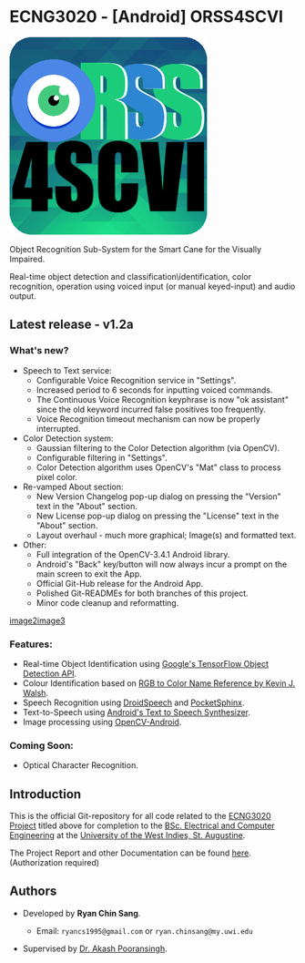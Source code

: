 # ECNG3020 - [Android] ORSS4SCVI
![image1](https://github.com/RyanChinSang/ECNG3020-ORSS4SCVI/blob/master/BETA/static/logos/logo.png?raw=true)

Object Recognition Sub-System for the Smart Cane for the Visually Impaired.

Real-time object detection and classification\identification, color recognition, operation using voiced input (or manual keyed-input) and audio output.

## Latest release - v1.2a
### What's new?
* Speech to Text service:
    * Configurable Voice Recognition service in "Settings".
    * Increased period to 6 seconds for inputting voiced commands.
    * The Continuous Voice Recognition keyphrase is now "ok assistant" since the old keyword incurred false positives too frequently.
    * Voice Recognition timeout mechanism can now be properly interrupted.
* Color Detection system:
    * Gaussian filtering to the Color Detection algorithm (via OpenCV).
    * Configurable filtering in "Settings".
    * Color Detection algorithm uses OpenCV's "Mat" class to process pixel color.
* Re-vamped About section:
    * New Version Changelog pop-up dialog on pressing the "Version" text in the "About" section.
    * New License pop-up dialog on pressing the "License" text in the "About" section.
    * Layout overhaul - much more graphical; Image(s) and formatted text.
* Other:
    * Full integration of the OpenCV-3.4.1 Android library.
    * Android's "Back" key/button will now always incur a prompt on the main screen to exit the App.
    * Official Git-Hub release for the Android App.
    * Polished Git-READMEs for both branches of this project.
    * Minor code cleanup and reformatting.


[image2](https://github.com/RyanChinSang/ECNG3020-ORSS4SCVI/tree/master/History/AndroidScreenshots/v1.2a/ORSS4SCVI_v1.2a-1.png?raw=true)[image3](https://github.com/RyanChinSang/ECNG3020-ORSS4SCVI/tree/master/History/AndroidScreenshots/v1.2a/ORSS4SCVI_v1.2a-2.png?raw=true)

### Features:
* Real-time Object Identification using [Google's TensorFlow Object Detection API](https://github.com/tensorflow/models/tree/master/research/object_detection).
* Colour Identification based on [RGB to Color Name Reference by Kevin J. Walsh](https://web.njit.edu/~kevin/rgb.pdf).
* Speech Recognition using [DroidSpeech](https://github.com/vikramezhil/DroidSpeech) and [PocketSphinx](https://github.com/cmusphinx/pocketsphinx-android).
* Text-to-Speech using [Android's Text to Speech Synthesizer](https://developer.android.com/reference/android/speech/tts/TextToSpeech.html).
* Image processing using [OpenCV-Android](https://github.com/opencv/opencv/wiki/ChangeLog#version341).

### Coming Soon:
* Optical Character Recognition.

## Introduction
This is the official Git-repository for all code related to the [ECNG3020 Project](http://ecng.sta.uwi.edu/ecng/ecng3020/) titled above for completion to the [BSc. Electrical and Computer Engineering](https://sta.uwi.edu/eng/electrical/) at the [University of the West Indies, St. Augustine](http://sta.uwi.edu/).

The Project Report and other Documentation can be found [here](https://drive.google.com/drive/folders/0B9tE495iG_1PUmFKdUlIcWVoS2c?usp=sharing). (Authorization required)

## Authors
* Developed by **Ryan Chin Sang**.
    * Email: `ryancs1995@gmail.com` or `ryan.chinsang@my.uwi.edu`

* Supervised by [Dr. Akash Pooransingh](https://sta.uwi.edu/eng/electrical/staff/akash_pooransingh.asp).
